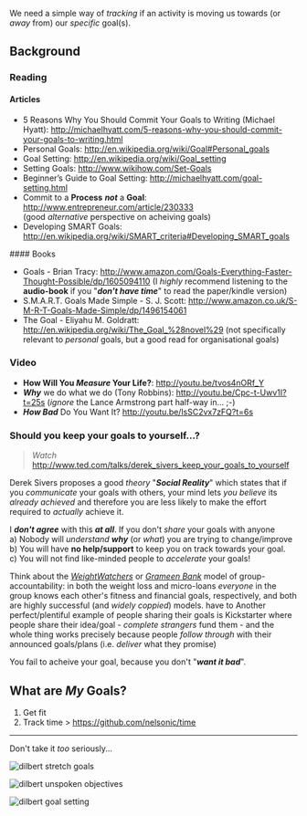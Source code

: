 

We need a simple way of *tracking* if an activity is moving
us towards (or *away* from) our *specific* goal(s).

## Background

### Reading

#### Articles

- 5 Reasons Why You Should Commit Your Goals to Writing (Michael Hyatt):
http://michaelhyatt.com/5-reasons-why-you-should-commit-your-goals-to-writing.html
- Personal Goals: http://en.wikipedia.org/wiki/Goal#Personal_goals
- Goal Setting: http://en.wikipedia.org/wiki/Goal_setting
- Setting Goals: http://www.wikihow.com/Set-Goals
- Beginner’s Guide to Goal Setting: http://michaelhyatt.com/goal-setting.html
- Commit to a **Process** ***not*** a **Goal**: http://www.entrepreneur.com/article/230333  
(good *alternative* perspective on acheiving goals)
- Developing SMART Goals:
http://en.wikipedia.org/wiki/SMART_criteria#Developing_SMART_goals

#### Books

- Goals - Brian Tracy: http://www.amazon.com/Goals-Everything-Faster-Thought-Possible/dp/1605094110
(I *highly* recommend listening to the **audio-book** if
  you "***don't have time***" to read the paper/kindle version)
- S.M.A.R.T. Goals Made Simple - S. J. Scott:
http://www.amazon.co.uk/S-M-R-T-Goals-Made-Simple/dp/1496154061
- The Goal -  Eliyahu M. Goldratt:
 http://en.wikipedia.org/wiki/The_Goal_%28novel%29
 (not specifically relevant to *personal* goals,
   but a good read for organisational goals)


### Video

- **How Will You *Measure* Your Life?**:
http://youtu.be/tvos4nORf_Y
- ***Why*** we do what we do (Tony Robbins):
http://youtu.be/Cpc-t-Uwv1I?t=25s
(*ignore* the Lance Armstrong part half-way in... ;-)
- ***How Bad*** Do You Want It?
http://youtu.be/lsSC2vx7zFQ?t=6s

### Should you keep your goals to yourself...?

> *Watch*
> http://www.ted.com/talks/derek_sivers_keep_your_goals_to_yourself  

Derek Sivers proposes a good *theory* "***Social Reality***"
which states that if you *communicate* your goals with others,
your mind lets *you believe* its *already achieved*
and therefore you are less likely to make the effort
required to *actually* achieve it.

I ***don't agree*** with this ***at all***.
If you don't *share* your goals with anyone  
a) Nobody will *understand* ***why*** (or *what*)
you are trying to change/improve  
b) You will have **no help/support** to keep you on
track towards your goal.  
c) You will not find like-minded people to *accelerate* your goals!

Think about the
*[WeightWatchers](http://en.wikipedia.org/wiki/Weight_Watchers)*
or
*[Grameen Bank](http://en.wikipedia.org/wiki/Grameen_Bank)*
model of group-accountability:
in both the weight loss and micro-loans *everyone* in the group
knows each other's fitness and financial goals, respectively,
and both are highly successful (and *widely coppied*) models.
have to
Another perfect/plentiful example of people sharing their goals
is Kickstarter where people share their idea/goal -
*complete strangers* fund them - and the whole thing works
precisely because people *follow through* with their announced
goals/plans (i.e. *deliver* what they promise)

You fail to acheive your goal, because you don't "***want it bad***".



## What are *My* Goals?

1. Get fit
2. Track time > https://github.com/nelsonic/time

- - -

Don't take it *too* seriously...

![dilbert stretch goals](http://i.imgur.com/ZWMKveo.png)

![dilbert unspoken objectives](http://i.imgur.com/0qcFrVJ.jpg)

![dilbert goal setting](http://i.imgur.com/Rm8gG41.jpg)

